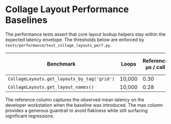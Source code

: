 # Collage Layout Performance Baselines

The performance tests assert that core layout lookup helpers stay within the expected latency envelope. The thresholds below are enforced by `tests/performance/test_collage_layouts_perf.py`.

| Benchmark | Loops | Reference µs / call | Max µs / call |
| --- | --- | --- | --- |
| `CollageLayouts.get_layouts_by_tag('grid')` | 10,000 | 0.30 | 5.00 |
| `CollageLayouts.get_layout_names()` | 10,000 | 0.28 | 5.00 |

The reference column captures the observed mean latency on the developer workstation when the baseline was introduced. The max column provides a generous guardrail to avoid flakiness while still surfacing significant regressions.
